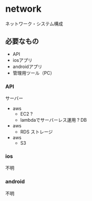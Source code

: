 # network
ネットワーク・システム構成

## 必要なもの
* API
* iosアプリ
* androidアプリ
* 管理用ツール（PC）

### API
サーバー
* aws
  * EC2 ?
  * lambdaでサーバーレス運用 ?
DB
* aws
  * RDS
ストレージ
* aws
  * S3

### ios
不明

### android
不明